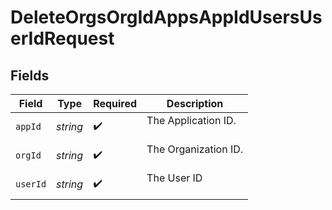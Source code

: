 # DeleteOrgsOrgIdAppsAppIdUsersUserIdRequest


## Fields

| Field                  | Type                   | Required               | Description            |
| ---------------------- | ---------------------- | ---------------------- | ---------------------- |
| `appId`                | *string*               | :heavy_check_mark:     | The Application ID.<br/><br/> |
| `orgId`                | *string*               | :heavy_check_mark:     | The Organization ID.<br/><br/> |
| `userId`               | *string*               | :heavy_check_mark:     | The User ID<br/><br/>  |